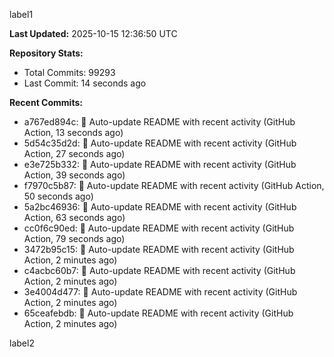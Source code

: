
label1 
<!-- ACTIVITY_START -->
**Last Updated:** 2025-10-15 12:36:50 UTC

**Repository Stats:**
- Total Commits: 99293
- Last Commit: 14 seconds ago

**Recent Commits:**
- a767ed894c: 🤖 Auto-update README with recent activity (GitHub Action, 13 seconds ago)
- 5d54c35d2d: 🤖 Auto-update README with recent activity (GitHub Action, 27 seconds ago)
- e3e725b332: 🤖 Auto-update README with recent activity (GitHub Action, 39 seconds ago)
- f7970c5b87: 🤖 Auto-update README with recent activity (GitHub Action, 50 seconds ago)
- 5a2bc46936: 🤖 Auto-update README with recent activity (GitHub Action, 63 seconds ago)
- cc0f6c90ed: 🤖 Auto-update README with recent activity (GitHub Action, 79 seconds ago)
- 3472b95c15: 🤖 Auto-update README with recent activity (GitHub Action, 2 minutes ago)
- c4acbc60b7: 🤖 Auto-update README with recent activity (GitHub Action, 2 minutes ago)
- 3e4004d477: 🤖 Auto-update README with recent activity (GitHub Action, 2 minutes ago)
- 65ceafebdb: 🤖 Auto-update README with recent activity (GitHub Action, 2 minutes ago)
<!-- ACTIVITY_END -->

label2
